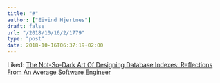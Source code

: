 ```yaml
---
title: "#"
author: ["Eivind Hjertnes"]
draft: false
url: "/2018/10/16/2/1779"
type: "post"
date: 2018-10-16T06:37:19+02:00
---
```


Liked:
[The
Not-So-Dark Art Of Designing Database Indexes: Reflections From An
Average Software Engineer](https://www.bennadel.com/blog/3467-the-not-so-dark-art-of-designing-database-indexes-reflections-from-an-average-software-engineer.htm)

